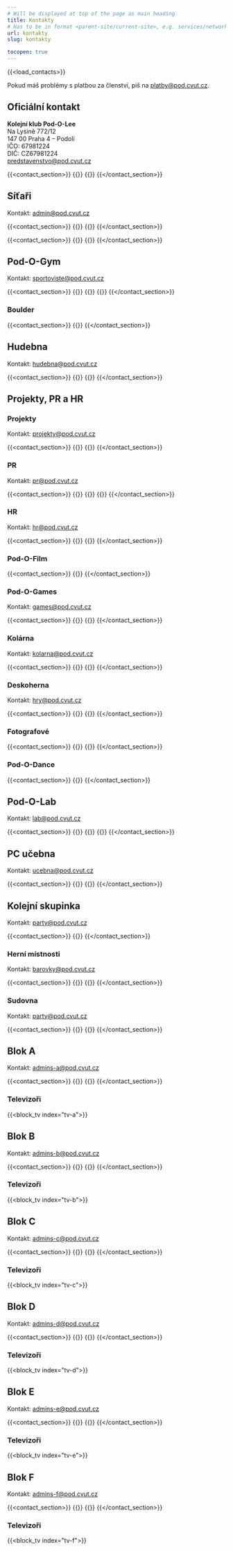 ```yaml
---
# Will be displayed at top of the page as main heading
title: Kontakty
# Has to be in format <parent-site/current-site>, e.g. services/network (notice missing slash at the beginning)
url: kontakty
slug: kontakty

tocopen: true
---
```


{{<load_contacts>}}

Pokud máš problémy s platbou za členství, piš na <platby@pod.cvut.cz>.

## Oficiální kontakt

**Kolejní klub Pod-O-Lee**  
Na Lysině 772/12  
147 00 Praha 4 – Podolí  
IČO: 67981224  
DIČ: CZ67981224  
<predstavenstvo@pod.cvut.cz>

{{<contact_section>}}
    {{<contact index="pk" role="Předseda">}}
    {{<contact index="m" role="Místopředseda">}}
{{</contact_section>}}

## Síťaři

Kontakt: <admin@pod.cvut.cz>

{{<contact_section>}}
    {{<contact index="ss" role="Správce systémů">}}
    {{<contact index="zss" role="Zástupce správce systémů">}}
{{</contact_section>}}

{{<contact_section>}}
    {{<contact index="sn" role="Správce sítě">}}
    {{<contact index="zsn" role="Zástupce správce sítě">}}
{{</contact_section>}}

## Pod-O-Gym

Kontakt: <sportoviste@pod.cvut.cz>

{{<contact_section>}}
    {{<contact index="sg" role="Správce Pod-O-Gym">}}
    {{<contact index="zsg" role="Zástupce správce Pod-O-Gym">}}
    {{<contact index="sgt" role="Člen Pod-O-Gym týmu">}}
{{</contact_section>}}

### Boulder

{{<contact_section>}}
    {{<contact index="spb" role="Správce boulderu">}}
{{</contact_section>}}

## Hudebna

Kontakt: <hudebna@pod.cvut.cz>

{{<contact_section>}}
    {{<contact index="sh" role="Správce hudebny">}}
    {{<contact index="zsh" role="Zástupce správce hudebny">}}
{{</contact_section>}}

## Projekty, PR a HR

### Projekty

Kontakt: <projekty@pod.cvut.cz>

{{<contact_section>}}
    {{<contact index="sp" role="Správce projektů">}}
    {{<contact index="zsp" role="Zástupce správce projektů">}}
{{</contact_section>}}

### PR

Kontakt: <pr@pod.cvut.cz>

{{<contact_section>}}
    {{<contact index="pr" role="PR manažer">}}
    {{<contact index="zpr" role="Zástupce PR manažera">}}
    {{<contact index="prt" role="Člen PR týmu">}}
{{</contact_section>}}

### HR

Kontakt: <hr@pod.cvut.cz>

{{<contact_section>}}
    {{<contact index="hr" role="HR manažer">}}
    {{<contact index="zhr" role="Zástupce HR manažera">}}
{{</contact_section>}}

### Pod-O-Film

{{<contact_section>}}
    {{<contact index="sf" role="Správce Pod-O-Film">}}
{{</contact_section>}}

### Pod-O-Games

Kontakt: <games@pod.cvut.cz>

{{<contact_section>}}
    {{<contact index="gm" role="Správce Pod-O-Games">}}
    {{<contact index="zgm" role="Zástupce správce Pod-O-Games">}}
{{</contact_section>}}

### Kolárna

Kontakt: <kolarna@pod.cvut.cz>

{{<contact_section>}}
    {{<contact index="sk" role="Správce kolárny">}}
    {{<contact index="zsk" role="Zástupce správce kolárny">}}
{{</contact_section>}}

### Deskoherna

Kontakt: <hry@pod.cvut.cz>

{{<contact_section>}}
    {{<contact index="sdh" role="Správce deskoherny">}}
    {{<contact index="zsdh" role="Zástupce správce deskoherny">}}
{{</contact_section>}}

### Fotografové

{{<contact_section>}}
    {{<contact index="hfot" role="Hlavní fotograf">}}
    {{<contact index="fot" role="Fotograf">}}
{{</contact_section>}}

### Pod-O-Dance

{{<contact_section>}}
    {{<contact index="ld" role="Lektor Pod-O-Dance">}}
{{</contact_section>}}

## Pod-O-Lab

Kontakt: <lab@pod.cvut.cz>

{{<contact_section>}}
    {{<contact index="sl" role="Správce Pod-O-Lab">}}
    {{<contact index="zsl" role="Zástupce správce Pod-O-Lab">}}
    {{<contact index="slt" role="Člen Pod-O-Lab týmu">}}
{{</contact_section>}}

## PC učebna

Kontakt: <ucebna@pod.cvut.cz>

{{<contact_section>}}
    {{<contact index="pc" role="Správce PC učebny">}}
    {{<contact index="zpc" role="Zástupce správce PC učebny">}}
{{</contact_section>}}

## Kolejní skupinka

Kontakt: <party@pod.cvut.cz>

{{<contact_section>}}
    {{<contact index="vks" role="Vedoucí kolejní skupinky">}}
{{</contact_section>}}

### Herní místnosti

Kontakt: <barovky@pod.cvut.cz>

{{<contact_section>}}
    {{<contact index="shm" role="Správce herních místností">}}
    {{<contact index="zshm" role="Zástupce správce herních místností">}}
{{</contact_section>}}

### Sudovna

Kontakt: <party@pod.cvut.cz>

{{<contact_section>}}
    {{<contact index="sps" role="Správce sudovny">}}
    {{<contact index="zsps" role="Zástupce správce sudovny">}}
{{</contact_section>}}

## Blok A

Kontakt: <admins-a@pod.cvut.cz>

{{<contact_section>}}
    {{<contact index="sba" role="Správce bloku A">}}
    {{<contact index="zsba" role="Zástupce správce bloku A">}}
{{</contact_section>}}

### Televizoři

{{<block_tv index="tv-a">}}

## Blok B

Kontakt: <admins-b@pod.cvut.cz>

{{<contact_section>}}
    {{<contact index="sbb" role="Správce bloku B">}}
    {{<contact index="zsbb" role="Zástupce správce bloku B">}}
{{</contact_section>}}

### Televizoři

{{<block_tv index="tv-b">}}

## Blok C

Kontakt: <admins-c@pod.cvut.cz>

{{<contact_section>}}
    {{<contact index="sbc" role="Správce bloku C">}}
    {{<contact index="zsbc" role="Zástupce správce bloku C">}}
{{</contact_section>}}

### Televizoři

{{<block_tv index="tv-c">}}

## Blok D

Kontakt: <admins-d@pod.cvut.cz>

{{<contact_section>}}
    {{<contact index="sbd" role="Správce bloku D">}}
    {{<contact index="zsbd" role="Zástupce správce bloku D">}}
{{</contact_section>}}

### Televizoři

{{<block_tv index="tv-d">}}

## Blok E

Kontakt: <admins-e@pod.cvut.cz>

{{<contact_section>}}
    {{<contact index="sbe" role="Správce bloku E">}}
    {{<contact index="zsbe" role="Zástupce správce bloku E">}}
{{</contact_section>}}

### Televizoři

{{<block_tv index="tv-e">}}

## Blok F

Kontakt: <admins-f@pod.cvut.cz>

{{<contact_section>}}
    {{<contact index="sbf" role="Správce bloku F">}}
    {{<contact index="zsbf" role="Zástupce správce bloku F">}}
{{</contact_section>}}

### Televizoři

{{<block_tv index="tv-f">}}
